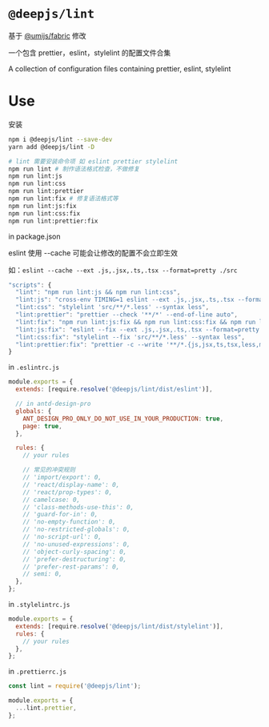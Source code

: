 <!-- @format -->

# `@deepjs/lint`

基于 [@umijs/fabric](https://github.com/umijs/fabric) 修改

一个包含 prettier，eslint，stylelint 的配置文件合集

A collection of configuration files containing prettier, eslint, stylelint

# Use

安装

```bash
npm i @deepjs/lint --save-dev
yarn add @deepjs/lint -D

# lint 需要安装命令项 如 eslint prettier stylelint
npm run lint # 制作语法格式检查，不做修复
npm run lint:js
npm run lint:css
npm run lint:prettier
npm run lint:fix # 修复语法格式等
npm run lint:js:fix
npm run lint:css:fix
npm run lint:prettier:fix

```

in package.json

eslint 使用 --cache 可能会让修改的配置不会立即生效

如：`eslint --cache --ext .js,.jsx,.ts,.tsx --format=pretty ./src`

```js
"scripts": {
  "lint": "npm run lint:js && npm run lint:css",
  "lint:js": "cross-env TIMING=1 eslint --ext .js,.jsx,.ts,.tsx --format=pretty ./src",
  "lint:css": "stylelint 'src/**/*.less' --syntax less",
  "lint:prettier": "prettier --check '**/*' --end-of-line auto",
  "lint:fix": "npm run lint:js:fix && npm run lint:css:fix && npm run lint:prettier:fix",
  "lint:js:fix": "eslint --fix --ext .js,.jsx,.ts,.tsx --format=pretty ./src",
  "lint:css:fix": "stylelint --fix 'src/**/*.less' --syntax less",
  "lint:prettier:fix": "prettier -c --write '**/*.{js,jsx,ts,tsx,less,md,json}' && git diff && prettier --version"
}
```

in `.eslintrc.js`

```js
module.exports = {
  extends: [require.resolve('@deepjs/lint/dist/eslint')],

  // in antd-design-pro
  globals: {
    ANT_DESIGN_PRO_ONLY_DO_NOT_USE_IN_YOUR_PRODUCTION: true,
    page: true,
  },

  rules: {
    // your rules

    // 常见的冲突规则
    // 'import/export': 0,
    // 'react/display-name': 0,
    // 'react/prop-types': 0,
    // camelcase: 0,
    // 'class-methods-use-this': 0,
    // 'guard-for-in': 0,
    // 'no-empty-function': 0,
    // 'no-restricted-globals': 0,
    // 'no-script-url': 0,
    // 'no-unused-expressions': 0,
    // 'object-curly-spacing': 0,
    // 'prefer-destructuring': 0,
    // 'prefer-rest-params': 0,
    // semi: 0,
  },
};
```

in `.stylelintrc.js`

```js
module.exports = {
  extends: [require.resolve('@deepjs/lint/dist/stylelint')],
  rules: {
    // your rules
  },
};
```

in `.prettierrc.js`

```js
const lint = require('@deepjs/lint');

module.exports = {
  ...lint.prettier,
};
```
